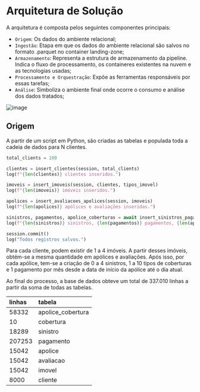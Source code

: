 # Arquitetura de Solução

A arquitetura é composta pelos seguintes componentes principais:

- `Origem`: Os dados do ambiente relacional;
- `Ingestão`: Etapa em que os dados do ambiente relacional são salvos no formato .parquet no container landing-zone;
- `Armazenamento`: Representa a estrutura de armazenamento da pipeline. Indica o fluxo de processamento, os containeres existentes na nuvem e as tecnologias usadas;
- `Processamento e Orquestração`: Expõe as ferramentas responsáveis por essas tarefas;
- `Análise`: Simboliza o ambiente final onde ocorre o consumo e análise dos dados tratados;

![image](assets\arch.png)

## Origem

A partir de um script em Python, são criadas as tabelas e populada toda a cadeia de dados para N clientes.

```python 
total_clients = 100

clientes = insert_clientes(session, total_clients)
log(f"{len(clientes)} clientes inseridos.")

imoveis = insert_imoveis(session, clientes, tipos_imovel)
log(f"{len(imoveis)} imóveis inseridos.")

apolices = insert_avaliacoes_apolices(session, imoveis)
log(f"{len(apolices)} apólices e avaliações inseridas.")

sinistros, pagamentos, apolice_coberturas = await insert_sinistros_pagamentos_apolices_coberturas(session, apolices, imoveis, coberturas)
log(f"{len(sinistros)} sinistros, {len(pagamentos)} pagamentos, {len(apolice_coberturas)} apolice_coberturas inseridos.")

session.commit()
log("Todos registros salvos.")
```

Para cada cliente, podem existir de 1 a 4 imóveis. A partir desses imóveis, obtém-se a mesma quantidade em apólices e avaliações. Após isso, por cada apólice, tem-se a criação de 0 a 4 sinistros, 1 a 10 tipos de coberturas e 1 pagamento por mês desde a data de início da apólice até o dia atual.

Ao final do processo, a base de dados obteve um total de 337.010 linhas a partir da soma de todas as tabelas.

| linhas | tabela |
| :--- | :--- |
| 58332 | apolice\_cobertura |
| 10 | cobertura |
| 18289 | sinistro |
| 207253 | pagamento |
| 15042 | apolice |
| 15042 | avaliacao |
| 15042 | imovel |
| 8000 | cliente |
